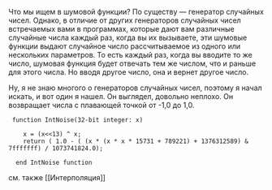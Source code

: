Что мы ищем в шумовой функции? По существу — генератор случайных чисел. Однако, в отличие от других генераторов случайных чисел встречаемых вами в программах, которые дают вам различные случайные числа каждый раз, когда вы их вызываете, эти шумовые функции выдают случайное число рассчитываемое из одного или нескольких параметров. То есть каждый раз, когда вы вводите то же число, шумовая функция будет отвечать тем же числом, что и раньше для этого числа. Но вводя другое число, она и вернет другое число. 

Ну, я не знаю многого о генераторов случайных чисел, поэтому я начал искать, и вот один я нашел. Он выглядел, довольно неплохо. Он возвращает числа с плавающей точкой от -1,0 до 1,0.  

```
 function IntNoise(32-bit integer: x)			 

    x = (x<<13) ^ x;
    return ( 1.0 - ( (x * (x * x * 15731 + 789221) + 1376312589) & 7fffffff) / 1073741824.0);    

  end IntNoise function
```
см. также [[Интерполяция]]
